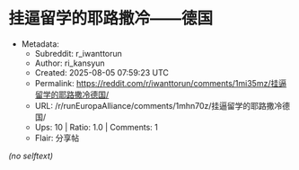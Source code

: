 # 挂逼留学的耶路撒冷——德国

- Metadata:
  - Subreddit: r_iwanttorun
  - Author: ri_kansyun
  - Created: 2025-08-05 07:59:23 UTC
  - Permalink: https://reddit.com/r/iwanttorun/comments/1mi35mz/挂逼留学的耶路撒冷德国/
  - URL: /r/runEuropaAlliance/comments/1mhn70z/挂逼留学的耶路撒冷德国/
  - Ups: 10 | Ratio: 1.0 | Comments: 1
  - Flair: 分享帖

_(no selftext)_
